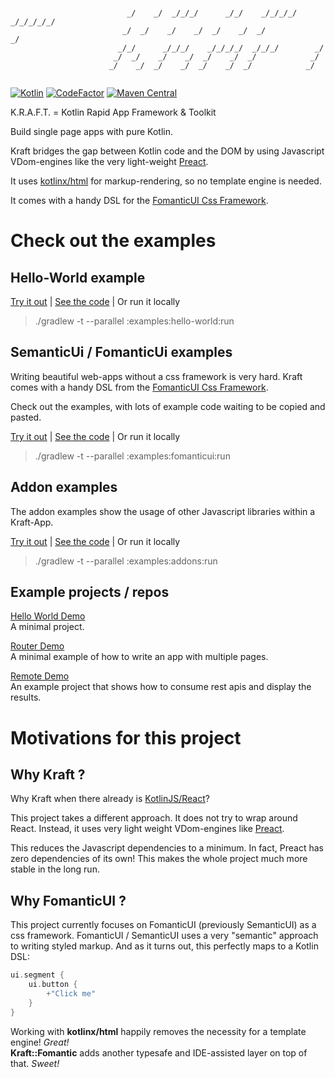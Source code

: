 ```ascii-art
                                                             
                          _/    _/  _/_/_/      _/_/    _/_/_/_/  _/_/_/_/_/   
                         _/  _/    _/    _/  _/    _/  _/            _/        
                        _/_/      _/_/_/    _/_/_/_/  _/_/_/        _/         
                       _/  _/    _/    _/  _/    _/  _/            _/          
                      _/    _/  _/    _/  _/    _/  _/            _/           
                                                             
```

[![Kotlin](https://img.shields.io/badge/Kotlin-2.1.10-success.svg)](https://kotlinlang.org/docs/releases.html)
[![CodeFactor](https://www.codefactor.io/repository/github/peekandpoke/kraft/badge)](https://www.codefactor.io/repository/github/peekandpoke/kraft)
[![Maven Central](https://shields.io/maven-central/v/io.peekandpoke.kraft/core)](https://search.maven.org/search?q=io.peekandpoke.kraft)

K.R.A.F.T. = Kotlin Rapid App Framework & Toolkit

Build single page apps with pure Kotlin.

Kraft bridges the gap between Kotlin code and the DOM by using Javascript VDom-engines like
the very light-weight [Preact](https://preactjs.com).

It uses [kotlinx/html](https://github.com/Kotlin/kotlinx.html) for markup-rendering, so no template engine is needed.

It comes with a handy DSL for the [FomanticUI Css Framework](https://fomantic-ui.com/).

# Check out the examples

## Hello-World example

[Try it out](https://raw.githack.com/PeekAndPoke/kraft/master/docs/examples/hello-world/index.html) |
[See the code](./examples/hello-world) |
Or run it locally
> ./gradlew -t --parallel :examples:hello-world:run

## SemanticUi / FomanticUi examples

Writing beautiful web-apps without a css framework is very hard. Kraft comes with a handy DSL
from the [FomanticUI Css Framework](https://fomantic-ui.com/).

Check out the examples, with lots of example code waiting to be copied and pasted.

[Try it out](https://raw.githack.com/PeekAndPoke/kraft/master/docs/examples/fomanticui/index.html) |
[See the code](./examples/fomanticui) |
Or run it locally
> ./gradlew -t --parallel :examples:fomanticui:run

## Addon examples

The addon examples show the usage of other Javascript libraries within a Kraft-App.

[Try it out](https://raw.githack.com/PeekAndPoke/kraft/master/docs/examples/addons/index.html) |
[See the code](./examples/addons) |
Or run it locally
> ./gradlew -t --parallel :examples:addons:run

## Example projects / repos

[Hello World Demo](https://github.com/PeekAndPoke/kraft-example-helloworld)  
A minimal project.

[Router Demo](https://github.com/PeekAndPoke/kraft-example-router)  
A minimal example of how to write an app with multiple pages.

[Remote Demo](https://github.com/PeekAndPoke/kraft-example-remote)  
An example project that shows how to consume rest apis and display the results.

# Motivations for this project

## Why Kraft ?

Why Kraft when there already is [KotlinJS/React](https://github.com/JetBrains/create-react-kotlin-app)?

This project takes a different approach. It does not try to wrap around React.
Instead, it uses very light weight VDom-engines like [Preact](https://preactjs.com).

This reduces the Javascript dependencies to a minimum. In fact, Preact has zero dependencies of its own!
This makes the whole project much more stable in the long run.

## Why FomanticUI ?

This project currently focuses on FomanticUI (previously SemanticUI) as a css framework.
FomanticUI / SemanticUI uses a very "semantic" approach to writing styled markup. And as it turns out,
this perfectly maps to a Kotlin DSL:

```kotlin
ui.segment {
    ui.button {
        +"Click me"
    }
}
```

Working with **kotlinx/html** happily removes the necessity for a template engine! _Great!_  
**Kraft::Fomantic** adds another typesafe and IDE-assisted layer on top of that. _Sweet!_    
